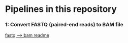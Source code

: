 # Pipelines in this repository

### 1: Convert FASTQ (paired-end reads) to BAM file
[fastq --> bam readme](fastq_to_bam.md)
